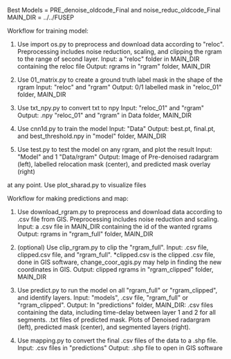 Best Models = PRE_denoise_oldcode_Final and noise_reduc_oldcode_Final
MAIN_DIR = ../../FUSEP

Workflow for training model:
  1. Use import os.py to preprocess and download data according to "reloc". Preprocessing includes noise reduction, scaling, and clipping the rgram to the range of second layer.
     Input: a "reloc" folder in MAIN_DIR containing the reloc file
     Output: rgrams in "rgram" folder, MAIN_DIR
     
  2. Use 01_matrix.py to create a ground truth label mask in the shape of the rgram
     Input: "reloc" and "rgram"
     Output: 0/1 labelled mask in "reloc_01" folder, MAIN_DIR
     
  3. Use txt_npy.py to convert txt to npy
     Input: "reloc_01" and "rgram"
     Output: .npy "reloc_01" and "rgram" in Data folder, MAIN_DIR
     
  4. Use cnn1d.py to train the model
     Input: "Data"
     Output: best.pt, final.pt, and best_threshold.npy in "model" folder, MAIN_DIR

  5. Use test.py to test the model on any rgram, and plot the result
     Input: "Model" and 1 "Data/rgram"
     Output: Image of Pre-denoised radargram (left), labelled relocation mask (center), and predicted mask overlay (right)

  at any point. Use plot_sharad.py to visualize files

Workflow for making predictions and map:
  1. Use download_rgram.py to preprocess and download data according to .csv file from GIS. Preprocessing includes noise reduction and scaling.
     Input: a .csv file in MAIN_DIR containing the id of the wanted rgrams
     Output: rgrams in "rgram_full" folder, MAIN_DIR

  2. (optional) Use clip_rgram.py to clip the "rgram_full".
     Input: .csv file, clipped.csv file, and "rgram_full". *clipped.csv is the clipped .csv file, done in GIS software, change_coor_qgis.py may help in finding the new coordinates in GIS.
     Output: clipped rgrams in "rgram_clipped" folder, MAIN_DIR

  3. Use predict.py to run the model on all "rgram_full" or "rgram_clipped", and identify layers.
     Input: "models", .csv file, "rgram_full" or "rgram_clipped".
     Output: In "predictions" folder, MAIN_DIR: .csv files containing the data, including time-delay between layer 1 and 2 for all segments. .txt files of predicted mask. Plots of Denoised              radargram (left), predicted mask (center), and segmented layers (right).

  4. Use mapping.py to convert the final .csv files of the data to a .shp file.
     Input: .csv files in "predictions"
     Output: .shp file to open in GIS software


       
